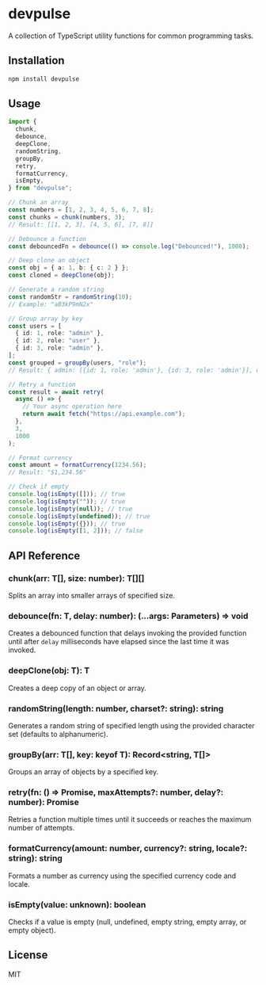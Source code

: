 # devpulse

A collection of TypeScript utility functions for common programming tasks.

## Installation

```bash
npm install devpulse
```

## Usage

```typescript
import {
  chunk,
  debounce,
  deepClone,
  randomString,
  groupBy,
  retry,
  formatCurrency,
  isEmpty,
} from "devpulse";

// Chunk an array
const numbers = [1, 2, 3, 4, 5, 6, 7, 8];
const chunks = chunk(numbers, 3);
// Result: [[1, 2, 3], [4, 5, 6], [7, 8]]

// Debounce a function
const debouncedFn = debounce(() => console.log("Debounced!"), 1000);

// Deep clone an object
const obj = { a: 1, b: { c: 2 } };
const cloned = deepClone(obj);

// Generate a random string
const randomStr = randomString(10);
// Example: "aB3kP9mN2x"

// Group array by key
const users = [
  { id: 1, role: "admin" },
  { id: 2, role: "user" },
  { id: 3, role: "admin" },
];
const grouped = groupBy(users, "role");
// Result: { admin: [{id: 1, role: 'admin'}, {id: 3, role: 'admin'}], user: [{id: 2, role: 'user'}] }

// Retry a function
const result = await retry(
  async () => {
    // Your async operation here
    return await fetch("https://api.example.com");
  },
  3,
  1000
);

// Format currency
const amount = formatCurrency(1234.56);
// Result: "$1,234.56"

// Check if empty
console.log(isEmpty([])); // true
console.log(isEmpty("")); // true
console.log(isEmpty(null)); // true
console.log(isEmpty(undefined)); // true
console.log(isEmpty({})); // true
console.log(isEmpty([1, 2])); // false
```

## API Reference

### chunk<T>(arr: T[], size: number): T[][]

Splits an array into smaller arrays of specified size.

### debounce<T>(fn: T, delay: number): (...args: Parameters<T>) => void

Creates a debounced function that delays invoking the provided function until after `delay` milliseconds have elapsed since the last time it was invoked.

### deepClone<T>(obj: T): T

Creates a deep copy of an object or array.

### randomString(length: number, charset?: string): string

Generates a random string of specified length using the provided character set (defaults to alphanumeric).

### groupBy<T>(arr: T[], key: keyof T): Record<string, T[]>

Groups an array of objects by a specified key.

### retry<T>(fn: () => Promise<T>, maxAttempts?: number, delay?: number): Promise<T>

Retries a function multiple times until it succeeds or reaches the maximum number of attempts.

### formatCurrency(amount: number, currency?: string, locale?: string): string

Formats a number as currency using the specified currency code and locale.

### isEmpty(value: unknown): boolean

Checks if a value is empty (null, undefined, empty string, empty array, or empty object).

## License

MIT
